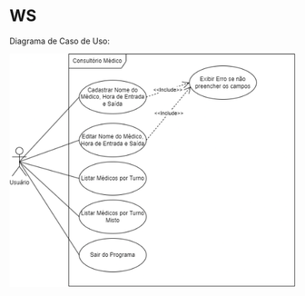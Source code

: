 # WS

Diagrama de Caso de Uso:

<img src="https://github.com/VictorHMSforne/WS08-WorldSkillsMobile/blob/master/Diagrama/DiagramaCasoUso.png"/>

